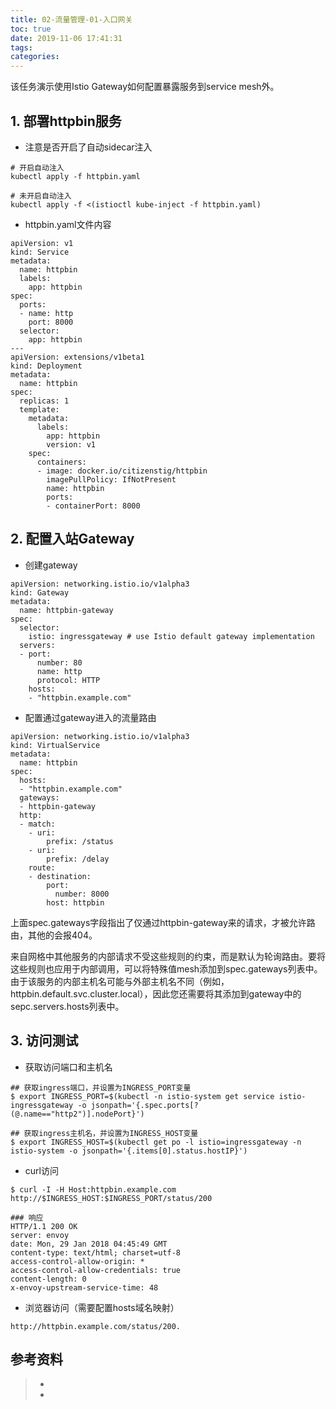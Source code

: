 ```yaml
---
title: 02-流量管理-01-入口网关
toc: true
date: 2019-11-06 17:41:31
tags:
categories:
---
```






该任务演示使用Istio Gateway如何配置暴露服务到service mesh外。



## 1. 部署httpbin服务

- 注意是否开启了自动sidecar注入

```
# 开启自动注入
kubectl apply -f httpbin.yaml

# 未开启自动注入
kubectl apply -f <(istioctl kube-inject -f httpbin.yaml)
```

- httpbin.yaml文件内容

```
apiVersion: v1
kind: Service
metadata:
  name: httpbin
  labels:
    app: httpbin
spec:
  ports:
  - name: http
    port: 8000
  selector:
    app: httpbin
---
apiVersion: extensions/v1beta1
kind: Deployment
metadata:
  name: httpbin
spec:
  replicas: 1
  template:
    metadata:
      labels:
        app: httpbin
        version: v1
    spec:
      containers:
      - image: docker.io/citizenstig/httpbin
        imagePullPolicy: IfNotPresent
        name: httpbin
        ports:
        - containerPort: 8000
```



## 2. 配置入站Gateway

- 创建gateway

```
apiVersion: networking.istio.io/v1alpha3
kind: Gateway
metadata:
  name: httpbin-gateway
spec:
  selector:
    istio: ingressgateway # use Istio default gateway implementation
  servers:
  - port:
      number: 80
      name: http
      protocol: HTTP
    hosts:
    - "httpbin.example.com"
```

- 配置通过gateway进入的流量路由

```
apiVersion: networking.istio.io/v1alpha3
kind: VirtualService
metadata:
  name: httpbin
spec:
  hosts:
  - "httpbin.example.com"
  gateways:
  - httpbin-gateway
  http:
  - match:
    - uri:
        prefix: /status
    - uri:
        prefix: /delay
    route:
    - destination:
        port:
          number: 8000
        host: httpbin
```

上面spec.gateways字段指出了仅通过httpbin-gateway来的请求，才被允许路由，其他的会报404。

来自网格中其他服务的内部请求不受这些规则的约束，而是默认为轮询路由。要将这些规则也应用于内部调用，可以将特殊值mesh添加到spec.gateways列表中。由于该服务的内部主机名可能与外部主机名不同（例如，httpbin.default.svc.cluster.local），因此您还需要将其添加到gateway中的sepc.servers.hosts列表中。



## 3. 访问测试

- 获取访问端口和主机名

```
## 获取ingress端口，并设置为INGRESS_PORT变量
$ export INGRESS_PORT=$(kubectl -n istio-system get service istio-ingressgateway -o jsonpath='{.spec.ports[?(@.name=="http2")].nodePort}')

## 获取ingress主机名，并设置为INGRESS_HOST变量
$ export INGRESS_HOST=$(kubectl get po -l istio=ingressgateway -n istio-system -o jsonpath='{.items[0].status.hostIP}')
```

- curl访问

```
$ curl -I -H Host:httpbin.example.com http://$INGRESS_HOST:$INGRESS_PORT/status/200

### 响应
HTTP/1.1 200 OK
server: envoy
date: Mon, 29 Jan 2018 04:45:49 GMT
content-type: text/html; charset=utf-8
access-control-allow-origin: *
access-control-allow-credentials: true
content-length: 0
x-envoy-upstream-service-time: 48
```

- 浏览器访问（需要配置hosts域名映射）

```
http://httpbin.example.com/status/200.
```



## 参考资料
> - []()
> - []()

